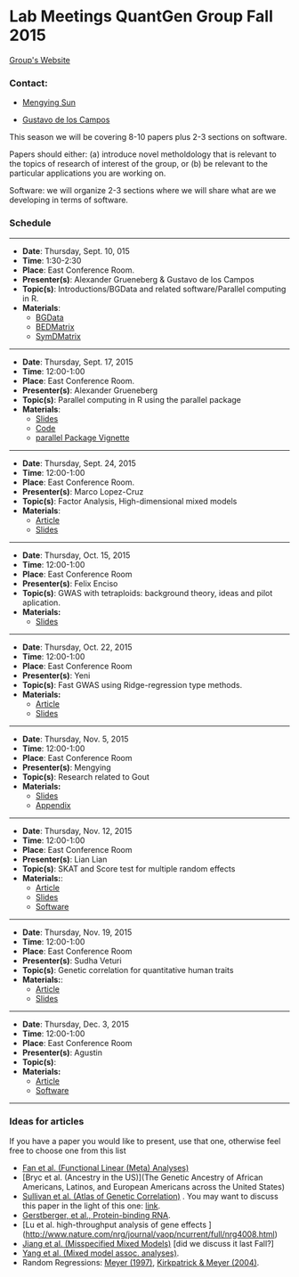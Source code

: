 # Lab Meetings QuantGen Group Fall 2015

[Group's Website](http://quantgen.github.io/)

### Contact:
   - [Mengying Sun](msun@epi.msu.edu)
   
   - [Gustavo de los Campos](gustavoc@msu.edu)

This season we will be covering 8-10 papers plus 2-3 sections on software.

Papers should either: (a) introduce novel metholdology that is relevant to the topics of research of interest of the group, or (b) be relevant to the particular applications you are working on. 

Software: we will organize 2-3 sections where we will share what are we developing in terms of software. 


### Schedule

--------------------------------------

 * **Date**:  Thursday, Sept. 10, 015
 * **Time**: 1:30-2:30
 * **Place**: East Conference Room.
 * **Presenter(s)**: Alexander Grueneberg  & Gustavo de los Campos
 * **Topic(s)**:     Introductions/BGData and related software/Parallel computing in R.    
 * **Materials**:    
    - [BGData](https://github.com/QuantGen/BGData) 
    - [BEDMatrix](https://github.com/QuantGen/BEDMatrix)
    - [SymDMatrix](https://github.com/gdlc/symDMatrix) 
  
-----------------------------------

 * **Date**: Thursday, Sept. 17, 2015
 * **Time**: 12:00-1:00
 * **Place**: East Conference Room.
 * **Presenter(s)**: Alexander Grueneberg  
 * **Topic(s)**: Parallel computing in R using the parallel package
 * **Materials**:    
    - [Slides](https://docs.google.com/presentation/d/1fLX0d65FZAEOJ1MA-TZtvRSnnks45BfbsRzfWNuIXkI/edit?usp=sharing)
    - [Code](https://gist.github.com/agrueneberg/2a9649bcf858193b69db)
    - [parallel Package Vignette](https://stat.ethz.ch/R-manual/R-devel/library/parallel/doc/parallel.pdf)

-----------------------------------

 * **Date**:  Thursday, Sept. 24, 2015
 * **Time**: 12:00-1:00
 * **Place**: East Conference Room.
 * **Presenter(s)**: Marco Lopez-Cruz
 * **Topic(s)**:     Factor Analysis, High-dimensional mixed models
 * **Materials**:    
    * [Article](https://github.com/QuantGen/LAB-FALL-2015/blob/master/Marco_Paper_Factor%20Analysis.pdf)
    * [Slides](https://github.com/QuantGen/LAB-FALL-2015/blob/master/Marco_Slides_Factor%20Analysis.pdf)
 
-----------------------------------

  * **Date**:  Thursday, Oct. 15, 2015
  * **Time**:  12:00-1:00
  * **Place**: East Conference Room
  * **Presenter(s)**: Felix Enciso 
  * **Topic(s)**: GWAS with tetraploids: background theory, ideas and pilot aplication.  
  * **Materials:**
    * [Slides](https://github.com/QuantGen/LAB-FALL-2015/blob/master/Felix_Slides_Genomic%20Approximation.pdf)
    
--------------------------------------

  * **Date**:  Thursday, Oct. 22, 2015
  * **Time**: 12:00-1:00
  * **Place**: East Conference Room
  * **Presenter(s)**: Yeni
  * **Topic(s)**: Fast GWAS using Ridge-regression type methods.     
  * **Materials:**
    * [Article](https://github.com/QuantGen/LAB-FALL-2015/blob/master/Yeni_Paper_Gualdron%20Duarte%20et%20al%202014.pdf)
    * [Slides](https://github.com/QuantGen/LAB-FALL-2015/blob/master/Yeni_Slides_Rapid%20Screening.pdf)
    
--------------------------------------

  * **Date**:  Thursday, Nov. 5, 2015
  * **Time**: 12:00-1:00
  * **Place**: East Conference Room
  * **Presenter(s)**: Mengying
  * **Topic(s)**: Research related to Gout     
  * **Materials:**
    * [Slides](https://github.com/QuantGen/LAB-FALL-2015/blob/master/Mengying_Slides_Gout.pdf)
    * [Appendix](https://github.com/QuantGen/LAB-FALL-2015/blob/master/Mengying_Appendix_Gout.xlsx)

    
--------------------------------------------

  * **Date**:  Thursday, Nov. 12, 2015
  * **Time**: 12:00-1:00
  * **Place**: East Conference Room
  * **Presenter(s)**: Lian Lian
  * **Topic(s)**: SKAT and Score test for multiple random effects
  * **Materials:**: 
    * [Article](https://github.com/QuantGen/LAB-FALL-2015/blob/master/Lian_Paper_SKAT.pdf)
    * [Slides](https://github.com/QuantGen/LAB-FALL-2015/blob/master/Lian_Slides_SKAT.pdf)
    * [Software](https://github.com/lian0090/SKAT2)
    
--------------------------------------------
  * **Date**:  Thursday, Nov. 19, 2015
  * **Time**: 12:00-1:00
  * **Place**: East Conference Room
  * **Presenter(s)**: Sudha Veturi
  * **Topic(s)**:   Genetic correlation for quantitative human traits
  * **Materials:**: 
    * [Article](http://biorxiv.org/content/early/2015/01/27/014498)
    * [Slides](https://sudhaveturi.shinyapps.io/LabMeeting)
    
--------------------------------------------

  * **Date**:  Thursday, Dec. 3, 2015
  * **Time**: 12:00-1:00
  * **Place**: East Conference Room
  * **Presenter(s)**: Agustin
  * **Topic(s)**:      
  * **Materials:**
    * [Article](https://github.com/QuantGen/LAB-FALL-2015/blob/master/Agustin_Paper_DNA%20Methylation.pdf)
    * [Software]()
    
--------------------------------------------


### Ideas for articles

If you have a paper you would like to present, use that one, otherwise feel free to choose one from this list

* [Fan et al. (Functional Linear (Meta) Analyses)](http://www.genetics.org/content/200/4/1089.full.pdf+html)
* [Bryc et al. (Ancestry in the US)](The Genetic Ancestry of African Americans, Latinos, and European Americans across the United States)
* [ Sullivan et al. (Atlas of Genetic Correlation)](http://biorxiv.org/content/early/2015/01/27/014498) . You may want to discuss this paper in the light of this one: [link](http://www.genetics.org/content/early/2015/07/23/genetics.115.179978.abstract).
* [Gerstberger, et al., Protein-binding RNA](http://www.nature.com/nrg/journal/v15/n12/full/nrg3813.html).
* [Lu et al. high-throughput analysis of gene effects ] (http://www.nature.com/nrg/journal/vaop/ncurrent/full/nrg4008.html)
* [ Jiang et al. (Misspecified Mixed Models)](http://arxiv.org/abs/1404.2355 )  [did we discuss it last Fall?]
* [ Yang et al. (Mixed model assoc. analyses)](http://www.nature.com/ng/journal/v46/n2/full/ng.2876.html).
* Random Regressions: [Meyer (1997)](http://www.biomedcentral.com/content/pdf/1297-9686-30-3-221.pdf), [Kirkpatrick & Meyer (2004)](http://www.genetics.org/content/168/4/2295.short).

